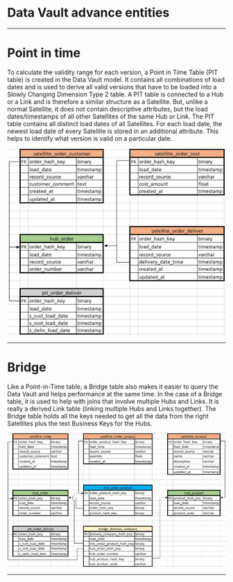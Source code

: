 # Data Vault advance entities

***
Point in time
====

To calculate the validity range for each version, a Point in Time Table (PIT table) is created in the Data Vault model. It contains all combinations of load dates and is used to derive all valid versions that have to be loaded into a Slowly Changing Dimension Type 2 table.
A PIT table is connected to a Hub or a Link and is therefore a similar structure as a Satellite. But, unlike a normal Satellite, it does not contain descriptive attributes, but the load dates/timestamps of all other Satellites of the same Hub or Link.
The PIT table contains all distinct load dates of all Satellites. For each load date, the newest load date of every Satellite is stored in an additional attribute. This helps to identify what version is valid on a particular date.

![point_in_time_entity](./images/two_advance_entities/point_in_time_entity.jpg)

***
Bridge
====

Like a Point-in-Time table, a Bridge table also makes it easier to query the Data Vault and helps performance at the same time. In the case of a Bridge table, it is used to help with joins that involve multiple Hubs and Links. It is really a derived Link table (linking multiple Hubs and Links together).
The Bridge table holds all the keys needed to get all the data from the right Satellites plus the text Business Keys for the Hubs.

![bridge_entity](./images/two_advance_entities/bridge_entity.jpg)

***